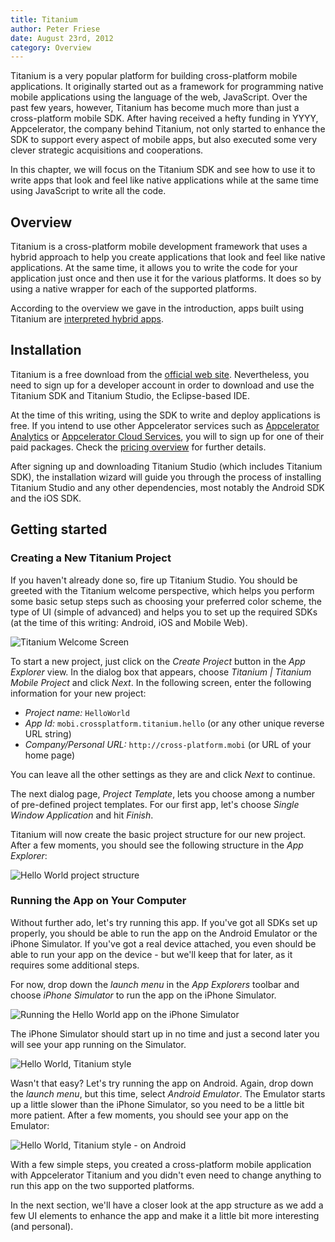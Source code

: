 ```yaml
---
title: Titanium
author: Peter Friese
date: August 23rd, 2012
category: Overview
---
```


Titanium is a very popular platform for building cross-platform mobile applications. It originally started out as a framework for programming native mobile applications using the language of the web, JavaScript. Over the past few years, however, Titanium has become much more than just a cross-platform mobile SDK. After having received a hefty funding in YYYY, Appcelerator, the company behind Titanium, not only started to enhance the SDK to support every aspect of mobile apps, but also executed some very clever strategic acquisitions and cooperations. 

In this chapter, we will focus on the Titanium SDK and see how to use it to write apps that look and feel like native applications while at the same time using JavaScript to write all the code.

## Overview

Titanium is a cross-platform mobile development framework that uses a hybrid approach to help you create applications that look and feel like native applications. At the same time, it allows you to write the code for your application just once and then use it for the various platforms. It does so by using a native wrapper for each of the supported platforms.

According to the overview we gave in the introduction, apps built using Titanium are [interpreted hybrid apps](../01-overview/01-introduction.html#interpreted-hybrid-apps).

## Installation

Titanium is a free download from the [official web site](http://www.appcelerator.com/platform/titanium-sdk). Nevertheless, you need to sign up for a developer account in order to download and use the Titanium SDK and Titanium Studio, the Eclipse-based IDE. 

At the time of this writing, using the SDK to write and deploy applications is free. If you intend to use other Appcelerator services such as [Appcelerator Analytics](http://www.appcelerator.com/platform/appcelerator-analytics) or [Appcelerator Cloud Services](http://www.appcelerator.com/cloud), you will to sign up for one of their paid packages. Check the [pricing overview](http://www.appcelerator.com/plans-pricing) for further details.

After signing up and downloading Titanium Studio (which includes Titanium SDK), the installation wizard will guide you through the process of installing Titanium Studio and any other dependencies, most notably the Android SDK and the iOS SDK.

## Getting started


### Creating a New Titanium Project

If you haven't already done so, fire up Titanium Studio. You should be greeted with the Titanium welcome perspective, which helps you perform some basic setup steps such as choosing your preferred color scheme, the type of UI (simple of advanced) and helps you to set up the required SDKs (at the time of this writing: Android, iOS and Mobile Web).

![Titanium Welcome Screen](/images/titanium/titanium_studio_welcome.png)

To start a new project, just click on the _Create Project_ button in the _App Explorer_ view. In the dialog box that appears, choose _Titanium | Titanium Mobile Project_ and click _Next_. In the following screen, enter the following information for your new project:

* _Project name:_ `HelloWorld`
* _App Id:_ `mobi.crossplatform.titanium.hello` (or any other unique reverse URL string)
* _Company/Personal URL:_ `http://cross-platform.mobi` (or URL of your home page)

You can leave all the other settings as they are and click _Next_ to continue.

The next dialog page, _Project Template_, lets you choose among a number of pre-defined project templates. For our first app, let's choose _Single Window Application_ and hit _Finish_.

Titanium will now create the basic project structure for our new project. After a few moments, you should see the following structure in the _App Explorer_:

![Hello World project structure](/images/titanium/titanium_helloworld_projectstructure.png)

### Running the App on Your Computer

Without further ado, let's try running this app. If you've got all SDKs set up properly, you should be able to run the app on the Android Emulator or the iPhone Simulator. If you've got a real device attached, you even should be able to run your app on the device - but we'll keep that for later, as it requires some additional steps.

For now, drop down the _launch menu_ in the _App Explorers_ toolbar and choose _iPhone Simulator_ to run the app on the iPhone Simulator. 

![Running the Hello World app on the iPhone Simulator](/images/titanium/titanium_launch_on_iphone_simulator.png)

The iPhone Simulator should start up in no time and just a second later you will see your app running on the Simulator.

![Hello World, Titanium style](/images/titanium/titanium_helloworld_simulator.png)

Wasn't that easy? Let's try running the app on Android. Again, drop down the _launch menu_, but this time, select _Android Emulator_. The Emulator starts up a little slower than the iPhone Simulator, so you need to be a little bit more patient. After a few moments, you should see your app on the Emulator:

![Hello World, Titanium style - on Android](/images/titanium/titanium_helloworld_emulator.png)

With a few simple steps, you created a cross-platform mobile application with Appcelerator Titanium and you didn't even need to change anything to run this app on the two supported platforms.

In the next section, we'll have a closer look at the app structure as we add a few UI elements to enhance the app and make it a little bit more interesting (and personal).